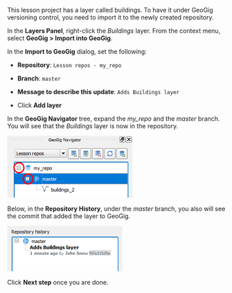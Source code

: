 This lesson project has a layer called buildings. To have it under
GeoGig versioning control, you need to import it to the newly created
repository.

In the **Layers Panel**, right-click the *Buildings* layer. From the
context menu, select **GeoGig > Import into GeoGig**.

In the **Import to GeoGig** dialog, set the following:

* **Repository**: `Lesson repos - my_repo`
* **Branch**: `master`
* **Message to describe this update**: `Adds Buildings layer`

* Click **Add layer**

In the **GeoGig Navigator** tree, expand the *my_repo* and the
*master* branch. You will see that the *Buildings* layer is now in the
repository.

![buildings_in_geogig](buildings_in_geogig.png)

Below, in the **Repository History**, under the *master* branch, you
also will see the commit that added the layer to GeoGig.

![add_buildings_commit](add_buildings_commit.png)

Click **Next step** once you are done.
